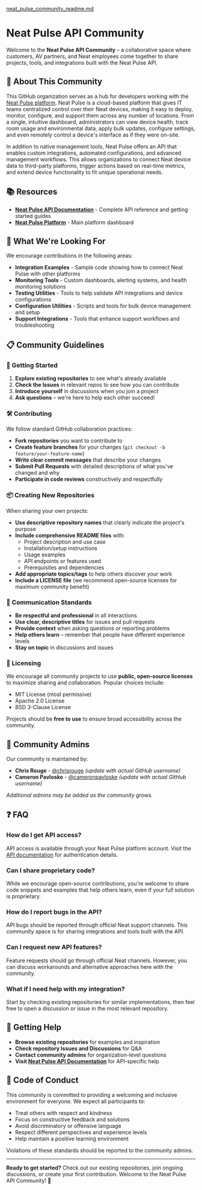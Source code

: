 [neat_pulse_community_readme.md](https://github.com/user-attachments/files/21778018/neat_pulse_community_readme.md)
# Neat Pulse API Community

Welcome to the **Neat Pulse API Community** – a collaborative space where customers, AV partners, and Neat employees come together to share projects, tools, and integrations built with the Neat Pulse API.

## 🌟 About This Community

This GitHub organization serves as a hub for developers working with the [Neat Pulse platform](https://pulse.neat.no). Neat Pulse is a cloud-based platform that gives IT teams centralized control over their Neat devices, making it easy to deploy, monitor, configure, and support them across any number of locations. From a single, intuitive dashboard, administrators can view device health, track room usage and environmental data, apply bulk updates, configure settings, and even remotely control a device's interface as if they were on-site.

In addition to native management tools, Neat Pulse offers an API that enables custom integrations, automated configurations, and advanced management workflows. This allows organizations to connect Neat device data to third-party platforms, trigger actions based on real-time metrics, and extend device functionality to fit unique operational needs.

## 📚 Resources

- **[Neat Pulse API Documentation](https://api.pulse.neat.no/docs/)** - Complete API reference and getting started guides
- **[Neat Pulse Platform](https://pulse.neat.no)** - Main platform dashboard

## 🤝 What We're Looking For

We encourage contributions in the following areas:

- **Integration Examples** - Sample code showing how to connect Neat Pulse with other platforms
- **Monitoring Tools** - Custom dashboards, alerting systems, and health monitoring solutions
- **Testing Utilities** - Tools to help validate API integrations and device configurations
- **Configuration Utilities** - Scripts and tools for bulk device management and setup
- **Support Integrations** - Tools that enhance support workflows and troubleshooting

## 📋 Community Guidelines

### 🌱 Getting Started
1. **Explore existing repositories** to see what's already available
2. **Check the Issues** in relevant repos to see how you can contribute
3. **Introduce yourself** in discussions when you join a project
4. **Ask questions** – we're here to help each other succeed!

### 🛠️ Contributing
We follow standard GitHub collaboration practices:

- **Fork repositories** you want to contribute to
- **Create feature branches** for your changes (`git checkout -b feature/your-feature-name`)
- **Write clear commit messages** that describe your changes
- **Submit Pull Requests** with detailed descriptions of what you've changed and why
- **Participate in code reviews** constructively and respectfully

### 📦 Creating New Repositories
When sharing your own projects:

- **Use descriptive repository names** that clearly indicate the project's purpose
- **Include comprehensive README files** with:
  - Project description and use case
  - Installation/setup instructions
  - Usage examples
  - API endpoints or features used
  - Prerequisites and dependencies
- **Add appropriate topics/tags** to help others discover your work
- **Include a LICENSE file** (we recommend open-source licenses for maximum community benefit)

### 💬 Communication Standards
- **Be respectful and professional** in all interactions
- **Use clear, descriptive titles** for issues and pull requests
- **Provide context** when asking questions or reporting problems
- **Help others learn** – remember that people have different experience levels
- **Stay on topic** in discussions and issues

### 📄 Licensing
We encourage all community projects to use **public, open-source licenses** to maximize sharing and collaboration. Popular choices include:
- MIT License (most permissive)
- Apache 2.0 License
- BSD 3-Clause License

Projects should be **free to use** to ensure broad accessibility across the community.

## 👥 Community Admins

Our community is maintained by:

- **Chris Rouge** - [@chrisrouge](https://github.com/chrisrouge) *(update with actual GitHub username)*
- **Cameron Pavloske** - [@cameronpavloske](https://github.com/cameronpavloske) *(update with actual GitHub username)*

*Additional admins may be added as the community grows.*

## ❓ FAQ

### How do I get API access?
API access is available through your Neat Pulse platform account. Visit the [API documentation](https://api.pulse.neat.no/docs/) for authentication details.

### Can I share proprietary code?
While we encourage open-source contributions, you're welcome to share code snippets and examples that help others learn, even if your full solution is proprietary.

### How do I report bugs in the API?
API bugs should be reported through official Neat support channels. This community space is for sharing integrations and tools built with the API.

### Can I request new API features?
Feature requests should go through official Neat channels. However, you can discuss workarounds and alternative approaches here with the community.

### What if I need help with my integration?
Start by checking existing repositories for similar implementations, then feel free to open a discussion or issue in the most relevant repository.

## 🚀 Getting Help

- **Browse existing repositories** for examples and inspiration
- **Check repository Issues and Discussions** for Q&A
- **Contact community admins** for organization-level questions
- **Visit [Neat Pulse API Documentation](https://api.pulse.neat.no/docs/)** for API-specific help

## 📜 Code of Conduct

This community is committed to providing a welcoming and inclusive environment for everyone. We expect all participants to:

- Treat others with respect and kindness
- Focus on constructive feedback and solutions
- Avoid discriminatory or offensive language
- Respect different perspectives and experience levels
- Help maintain a positive learning environment

Violations of these standards should be reported to the community admins.

---

**Ready to get started?** Check out our existing repositories, join ongoing discussions, or create your first contribution. Welcome to the Neat Pulse API Community! 🎉
